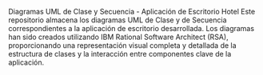 Diagramas UML de Clase y Secuencia - Aplicación de Escritorio Hotel
Este repositorio almacena los diagramas UML de Clase y de Secuencia correspondientes a la aplicación de escritorio desarrollada. 
Los diagramas han sido creados utilizando IBM Rational Software Architect (RSA), proporcionando una representación visual completa y detallada de la estructura de clases 
y la interacción entre componentes clave de la aplicación.
